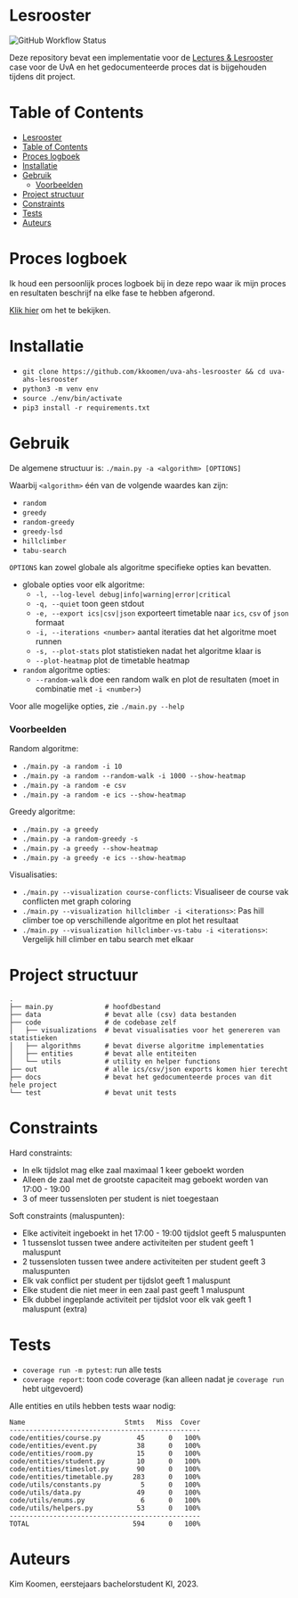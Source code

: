 # Lesrooster

![GitHub Workflow Status](https://img.shields.io/github/actions/workflow/status/kkoomen/uva-ahs-lesrooster/test.yml?label=tests)

Deze repository bevat een implementatie voor de
[Lectures & Lesrooster](https://ah.proglab.nl/cases/lectures-en-lesroosters)
case voor de UvA en het gedocumenteerde proces dat is bijgehouden tijdens dit
project.

# Table of Contents

- [Lesrooster](#lesrooster)
- [Table of Contents](#table-of-contents)
- [Proces logboek](#proces-logboek)
- [Installatie](#installatie)
- [Gebruik](#gebruik)
    + [Voorbeelden](#voorbeelden)
- [Project structuur](#project-structuur)
- [Constraints](#constraints)
- [Tests](#tests)
- [Auteurs](#auteurs)

# Proces logboek

Ik houd een persoonlijk proces logboek bij in deze repo waar ik mijn proces en
resultaten beschrijf na elke fase te hebben afgerond.

[Klik hier](./docs/README.md) om het te bekijken.

# Installatie

- `git clone https://github.com/kkoomen/uva-ahs-lesrooster && cd uva-ahs-lesrooster`
- `python3 -m venv env`
- `source ./env/bin/activate`
- `pip3 install -r requirements.txt`

# Gebruik

De algemene structuur is: `./main.py -a <algorithm> [OPTIONS]`

Waarbij `<algorithm>` één van de volgende waardes kan zijn:

- `random`
- `greedy`
- `random-greedy`
- `greedy-lsd`
- `hillclimber`
- `tabu-search`

`OPTIONS` kan zowel globale als algoritme specifieke opties kan bevatten.

- globale opties voor elk algoritme:
  - `-l, --log-level debug|info|warning|error|critical`
  - `-q, --quiet` toon geen stdout
  - `-e, --export ics|csv|json` exporteert timetable naar `ics`, `csv` of `json` formaat
  - `-i, --iterations <number>` aantal iteraties dat het algoritme moet runnen
  - `-s, --plot-stats` plot statistieken nadat het algoritme klaar is
  - `--plot-heatmap` plot de timetable heatmap
- `random` algoritme opties:
  - `--random-walk` doe een random walk en plot de resultaten (moet in combinatie met `-i <number>`)

Voor alle mogelijke opties, zie `./main.py --help`

### Voorbeelden

Random algoritme:
- `./main.py -a random -i 10`
- `./main.py -a random --random-walk -i 1000 --show-heatmap`
- `./main.py -a random -e csv`
- `./main.py -a random -e ics --show-heatmap`

Greedy algoritme:
- `./main.py -a greedy`
- `./main.py -a random-greedy -s`
- `./main.py -a greedy --show-heatmap`
- `./main.py -a greedy -e ics --show-heatmap`

Visualisaties:
- `./main.py --visualization course-conflicts`: Visualiseer de course vak conflicten met graph coloring
- `./main.py --visualization hillclimber -i <iterations>`: Pas hill climber toe op verschillende algoritme en plot het resultaat
- `./main.py --visualization hillclimber-vs-tabu -i <iterations>`: Vergelijk hill climber en tabu search met elkaar

# Project structuur

```
.
├── main.py             # hoofdbestand
├── data                # bevat alle (csv) data bestanden
├── code                # de codebase zelf
│   ├── visualizations  # bevat visualisaties voor het genereren van statistieken
│   ├── algorithms      # bevat diverse algoritme implementaties
│   ├── entities        # bevat alle entiteiten
│   └── utils           # utility en helper functions
├── out                 # alle ics/csv/json exports komen hier terecht
├── docs                # bevat het gedocumenteerde proces van dit hele project
└── test                # bevat unit tests
```

# Constraints

Hard constraints:

- In elk tijdslot mag elke zaal maximaal 1 keer geboekt worden
- Alleen de zaal met de grootste capaciteit mag geboekt worden van 17:00 - 19:00
- 3 of meer tussensloten per student is niet toegestaan

Soft constraints (maluspunten):

- Elke activiteit ingeboekt in het 17:00 - 19:00 tijdslot geeft 5 maluspunten
- 1 tussenslot tussen twee andere activiteiten per student geeft 1 maluspunt
- 2 tussensloten tussen twee andere activiteiten per student geeft 3 maluspunten
- Elk vak conflict per student per tijdslot geeft 1 maluspunt
- Elke student die niet meer in een zaal past geeft 1 maluspunt
- Elk dubbel ingeplande activiteit per tijdslot voor elk vak geeft 1 maluspunt (extra)

# Tests

- `coverage run -m pytest`: run alle tests
- `coverage report`: toon code coverage (kan alleen nadat je `coverage run` hebt uitgevoerd)

Alle entities en utils hebben tests waar nodig:

```
Name                         Stmts   Miss  Cover
------------------------------------------------
code/entities/course.py         45      0   100%
code/entities/event.py          38      0   100%
code/entities/room.py           15      0   100%
code/entities/student.py        10      0   100%
code/entities/timeslot.py       90      0   100%
code/entities/timetable.py     283      0   100%
code/utils/constants.py          5      0   100%
code/utils/data.py              49      0   100%
code/utils/enums.py              6      0   100%
code/utils/helpers.py           53      0   100%
------------------------------------------------
TOTAL                          594      0   100%
```

# Auteurs

Kim Koomen, eerstejaars bachelorstudent KI, 2023.
